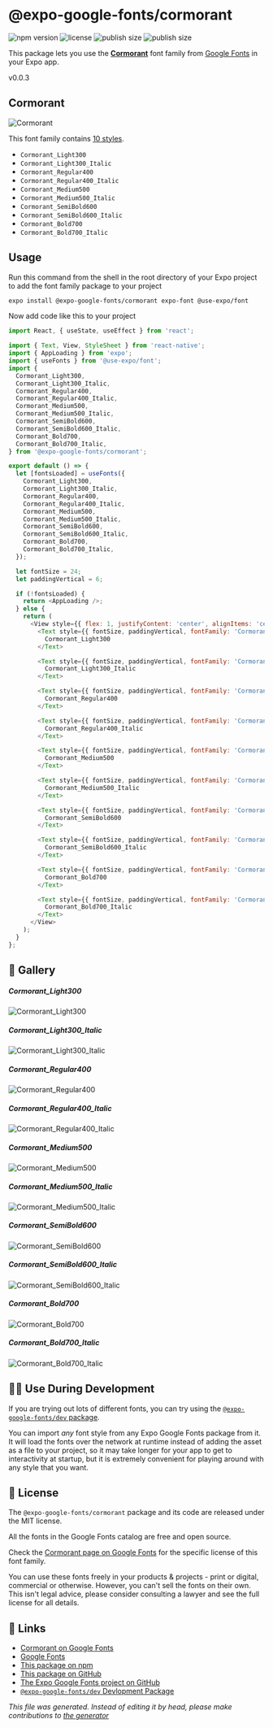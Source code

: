 # @expo-google-fonts/cormorant

![npm version](https://flat.badgen.net/npm/v/@expo-google-fonts/cormorant)
![license](https://flat.badgen.net/github/license/expo/google-fonts)
![publish size](https://flat.badgen.net/packagephobia/install/@expo-google-fonts/cormorant)
![publish size](https://flat.badgen.net/packagephobia/publish/@expo-google-fonts/cormorant)

This package lets you use the [**Cormorant**](https://fonts.google.com/specimen/Cormorant) font family from [Google Fonts](https://fonts.google.com/) in your Expo app.

v0.0.3

## Cormorant

![Cormorant](./font-family.png)

This font family contains [10 styles](#gallery).

- `Cormorant_Light300`
- `Cormorant_Light300_Italic`
- `Cormorant_Regular400`
- `Cormorant_Regular400_Italic`
- `Cormorant_Medium500`
- `Cormorant_Medium500_Italic`
- `Cormorant_SemiBold600`
- `Cormorant_SemiBold600_Italic`
- `Cormorant_Bold700`
- `Cormorant_Bold700_Italic`

## Usage

Run this command from the shell in the root directory of your Expo project to add the font family package to your project
```sh
expo install @expo-google-fonts/cormorant expo-font @use-expo/font
```

Now add code like this to your project
```js
import React, { useState, useEffect } from 'react';

import { Text, View, StyleSheet } from 'react-native';
import { AppLoading } from 'expo';
import { useFonts } from '@use-expo/font';
import {
  Cormorant_Light300,
  Cormorant_Light300_Italic,
  Cormorant_Regular400,
  Cormorant_Regular400_Italic,
  Cormorant_Medium500,
  Cormorant_Medium500_Italic,
  Cormorant_SemiBold600,
  Cormorant_SemiBold600_Italic,
  Cormorant_Bold700,
  Cormorant_Bold700_Italic,
} from '@expo-google-fonts/cormorant';

export default () => {
  let [fontsLoaded] = useFonts({
    Cormorant_Light300,
    Cormorant_Light300_Italic,
    Cormorant_Regular400,
    Cormorant_Regular400_Italic,
    Cormorant_Medium500,
    Cormorant_Medium500_Italic,
    Cormorant_SemiBold600,
    Cormorant_SemiBold600_Italic,
    Cormorant_Bold700,
    Cormorant_Bold700_Italic,
  });

  let fontSize = 24;
  let paddingVertical = 6;

  if (!fontsLoaded) {
    return <AppLoading />;
  } else {
    return (
      <View style={{ flex: 1, justifyContent: 'center', alignItems: 'center' }}>
        <Text style={{ fontSize, paddingVertical, fontFamily: 'Cormorant_Light300' }}>
          Cormorant_Light300
        </Text>

        <Text style={{ fontSize, paddingVertical, fontFamily: 'Cormorant_Light300_Italic' }}>
          Cormorant_Light300_Italic
        </Text>

        <Text style={{ fontSize, paddingVertical, fontFamily: 'Cormorant_Regular400' }}>
          Cormorant_Regular400
        </Text>

        <Text style={{ fontSize, paddingVertical, fontFamily: 'Cormorant_Regular400_Italic' }}>
          Cormorant_Regular400_Italic
        </Text>

        <Text style={{ fontSize, paddingVertical, fontFamily: 'Cormorant_Medium500' }}>
          Cormorant_Medium500
        </Text>

        <Text style={{ fontSize, paddingVertical, fontFamily: 'Cormorant_Medium500_Italic' }}>
          Cormorant_Medium500_Italic
        </Text>

        <Text style={{ fontSize, paddingVertical, fontFamily: 'Cormorant_SemiBold600' }}>
          Cormorant_SemiBold600
        </Text>

        <Text style={{ fontSize, paddingVertical, fontFamily: 'Cormorant_SemiBold600_Italic' }}>
          Cormorant_SemiBold600_Italic
        </Text>

        <Text style={{ fontSize, paddingVertical, fontFamily: 'Cormorant_Bold700' }}>
          Cormorant_Bold700
        </Text>

        <Text style={{ fontSize, paddingVertical, fontFamily: 'Cormorant_Bold700_Italic' }}>
          Cormorant_Bold700_Italic
        </Text>
      </View>
    );
  }
};

```

## 🔡 Gallery

##### Cormorant_Light300
![Cormorant_Light300](./25d9142c8c73577fb3546a40795e753bab11f4e22663e2f1168cbc485cbaa542.ttf.png)

##### Cormorant_Light300_Italic
![Cormorant_Light300_Italic](./d90d995e2a130e04d6e32ee3778e059092e41f5d9c1c812a659c7ffb52951a19.ttf.png)

##### Cormorant_Regular400
![Cormorant_Regular400](./fd04cb22306c1c15bb1727fc4b3d2344de940e929b75dbe3faa9b7f43f9e0d6d.ttf.png)

##### Cormorant_Regular400_Italic
![Cormorant_Regular400_Italic](./1f64218505ec6321eba3b8df95d0806808f61c872f9c081bce39c00a402a4429.ttf.png)

##### Cormorant_Medium500
![Cormorant_Medium500](./20c11bc6844b3f25ad300ce80d94c0c0fc2fb997b51e04cd1959156c6d78309d.ttf.png)

##### Cormorant_Medium500_Italic
![Cormorant_Medium500_Italic](./47bba53369e3f5bcda0e230d7e6fe60ae86b40b59b80d57c603c50e273d2f17c.ttf.png)

##### Cormorant_SemiBold600
![Cormorant_SemiBold600](./c1821d5e327189284afba6a7a2a9831a3025677c5afb37910353410a72391791.ttf.png)

##### Cormorant_SemiBold600_Italic
![Cormorant_SemiBold600_Italic](./c02d2b3a07288427fe5cd64e378eebe86d6a308b6d7dfe0e8cc4d1975d32e0d5.ttf.png)

##### Cormorant_Bold700
![Cormorant_Bold700](./a91dc6bed8f499ba7dfc43c8259fa142dc1d0097d84aba2a73c003c35b409845.ttf.png)

##### Cormorant_Bold700_Italic
![Cormorant_Bold700_Italic](./01317d3f16a7d1e98e9fcb9e49778326433ab76c291971e501f5e721ac437b0d.ttf.png)


## 👩‍💻 Use During Development

If you are trying out lots of different fonts, you can try using the [`@expo-google-fonts/dev` package](https://github.com/expo/google-fonts/tree/master/font-packages/dev#readme).

You can import *any* font style from any Expo Google Fonts package from it. It will load the fonts
over the network at runtime instead of adding the asset as a file to your project, so it may take longer
for your app to get to interactivity at startup, but it is extremely convenient
for playing around with any style that you want.

## 📖 License

The `@expo-google-fonts/cormorant` package and its code are released under the MIT license.

All the fonts in the Google Fonts catalog are free and open source.

Check the [Cormorant page on Google Fonts](https://fonts.google.com/specimen/Cormorant) for the specific license of this font family.

You can use these fonts freely in your products & projects - print or digital, commercial or otherwise. However, you can't sell the fonts on their own. This isn't legal advice, please consider consulting a lawyer and see the full license for all details.

## 🔗 Links

- [Cormorant on Google Fonts](https://fonts.google.com/specimen/Cormorant)
- [Google Fonts](https://fonts.google.com/)
- [This package on npm](https://www.npmjs.com/package/@expo-google-fonts/cormorant)
- [This package on GitHub](https://github.com/expo/google-fonts/tree/master/font-packages/cormorant)
- [The Expo Google Fonts project on GitHub](https://github.com/expo/google-fonts)
- [`@expo-google-fonts/dev` Devlopment Package](https://github.com/expo/google-fonts/tree/master/font-packages/dev)


*This file was generated. Instead of editing it by head, please make contributions to [the generator](https://github.com/expo/google-fonts/tree/master/packages/generator)*

